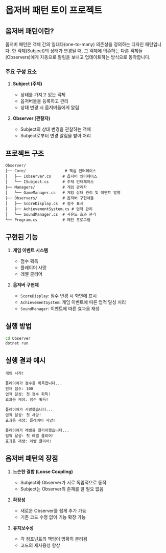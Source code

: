 # 옵저버 패턴 토이 프로젝트

## 옵저버 패턴이란?

옵저버 패턴은 객체 간의 일대다(one-to-many) 의존성을 정의하는 디자인 패턴입니다. 한 객체(Subject)의 상태가 변경될 때, 그 객체에 의존하는 다른 객체들(Observers)에게 자동으로 알림을 보내고 업데이트하는 방식으로 동작합니다.

### 주요 구성 요소

1. **Subject (주제)**

   - 상태를 가지고 있는 객체
   - 옵저버들을 등록하고 관리
   - 상태 변경 시 옵저버들에게 알림

2. **Observer (관찰자)**
   - Subject의 상태 변경을 관찰하는 객체
   - Subject로부터 변경 알림을 받아 처리

## 프로젝트 구조

```
Observer/
├── Core/                 # 핵심 인터페이스
│   ├── IObserver.cs     # 옵저버 인터페이스
│   └── ISubject.cs      # 주제 인터페이스
├── Managers/            # 게임 관리자
│   └── GameManager.cs   # 게임 상태 관리 및 이벤트 발행
├── Observers/           # 옵저버 구현체들
│   ├── ScoreDisplay.cs  # 점수 표시
│   ├── AchievementSystem.cs # 업적 관리
│   └── SoundManager.cs  # 사운드 효과 관리
└── Program.cs           # 메인 프로그램
```

## 구현된 기능

1. **게임 이벤트 시스템**

   - 점수 획득
   - 플레이어 사망
   - 레벨 클리어

2. **옵저버 구현체**
   - `ScoreDisplay`: 점수 변경 시 화면에 표시
   - `AchievementSystem`: 게임 이벤트에 따른 업적 달성 처리
   - `SoundManager`: 이벤트에 따른 효과음 재생

## 실행 방법

```bash
cd Observer
dotnet run
```

## 실행 결과 예시

```
게임 시작!

플레이어가 점수를 획득합니다...
현재 점수: 100
업적 달성: 첫 점수 획득!
효과음 재생: 점수 획득!

플레이어가 사망했습니다...
업적 달성: 첫 사망!
효과음 재생: 플레이어 사망!

플레이어가 레벨을 클리어했습니다...
업적 달성: 첫 레벨 클리어!
효과음 재생: 레벨 클리어!
```

## 옵저버 패턴의 장점

1. **느슨한 결합 (Loose Coupling)**

   - Subject와 Observer가 서로 독립적으로 동작
   - Subject는 Observer의 존재를 알 필요 없음

2. **확장성**

   - 새로운 Observer를 쉽게 추가 가능
   - 기존 코드 수정 없이 기능 확장 가능

3. **유지보수성**
   - 각 컴포넌트의 책임이 명확히 분리됨
   - 코드의 재사용성 향상
